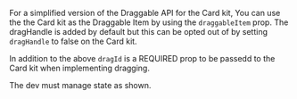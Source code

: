For a simplified version of the Draggable API for the Card kit, You can use the the Card kit as the Draggable Item by using the `draggableItem` prop. The dragHandle is added by default but this can be opted out of by setting `dragHandle` to false on the Card kit. 

In addition to the above `dragId` is a REQUIRED prop to be passedd to the Card kit when implementing dragging.

The dev must manage state as shown.